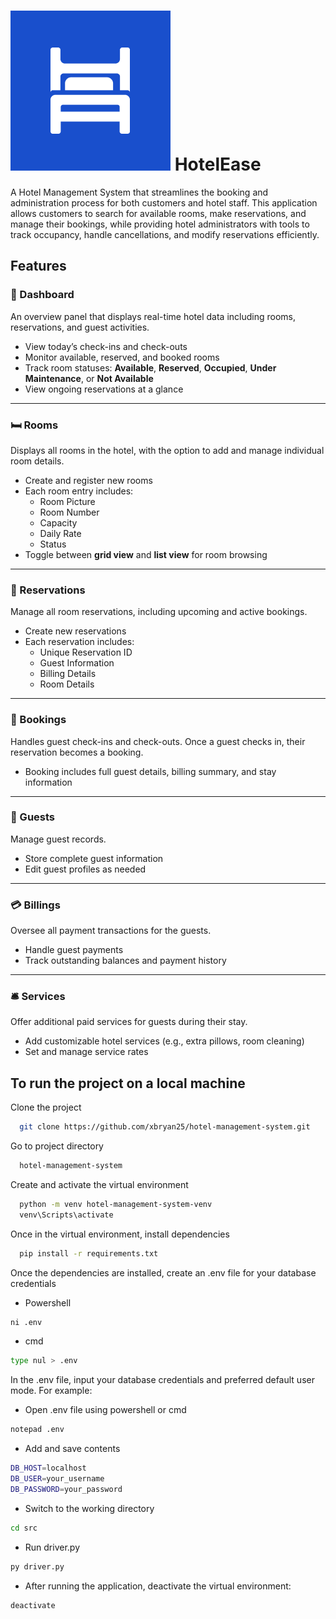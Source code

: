 # ![Hotel Icon](resources/icons/hms_db_icon.ico) HotelEase

A Hotel Management System that streamlines the booking and administration process for both customers and hotel staff. This application allows customers to search for available rooms, make reservations, and manage their bookings, while providing hotel administrators with tools to track occupancy, handle cancellations, and modify reservations efficiently.

## Features

### 🧭 Dashboard  
An overview panel that displays real-time hotel data including rooms, reservations, and guest activities.

- View today’s check-ins and check-outs
- Monitor available, reserved, and booked rooms
- Track room statuses: **Available**, **Reserved**, **Occupied**, **Under Maintenance**, or **Not Available**
- View ongoing reservations at a glance

---

### 🛏️ Rooms  
Displays all rooms in the hotel, with the option to add and manage individual room details.

- Create and register new rooms
- Each room entry includes:
  - Room Picture
  - Room Number
  - Capacity
  - Daily Rate
  - Status
- Toggle between **grid view** and **list view** for room browsing

---

### 📅 Reservations  
Manage all room reservations, including upcoming and active bookings.

- Create new reservations
- Each reservation includes:
  - Unique Reservation ID
  - Guest Information
  - Billing Details
  - Room Details

---

### 🧳 Bookings  
Handles guest check-ins and check-outs. Once a guest checks in, their reservation becomes a booking.

- Booking includes full guest details, billing summary, and stay information

---

### 👤 Guests  
Manage guest records.

- Store complete guest information
- Edit guest profiles as needed

---

### 💳 Billings  
Oversee all payment transactions for the guests.

- Handle guest payments
- Track outstanding balances and payment history

---

### 🛎️ Services  
Offer additional paid services for guests during their stay.

- Add customizable hotel services (e.g., extra pillows, room cleaning)
- Set and manage service rates


## To run the project on a local machine

Clone the project
```bash
  git clone https://github.com/xbryan25/hotel-management-system.git
```

Go to project directory
```bash
  hotel-management-system
```

Create and activate the virtual environment
```bash
  python -m venv hotel-management-system-venv
  venv\Scripts\activate
```

Once in the virtual environment, install dependencies
```bash
  pip install -r requirements.txt
```

Once the dependencies are installed, create an .env file for your database credentials

- Powershell
```bash
ni .env
```

- cmd
```bash
type nul > .env
```

In the .env file, input your database credentials and preferred default user mode. For example:

- Open .env file using powershell or cmd
```bash
notepad .env
```

- Add and save contents
```bash
DB_HOST=localhost
DB_USER=your_username
DB_PASSWORD=your_password
```

- Switch to the working directory
```bash
cd src
```

- Run driver.py
```bash
py driver.py
```

- After running the application, deactivate the virtual environment:
```bash
deactivate
```